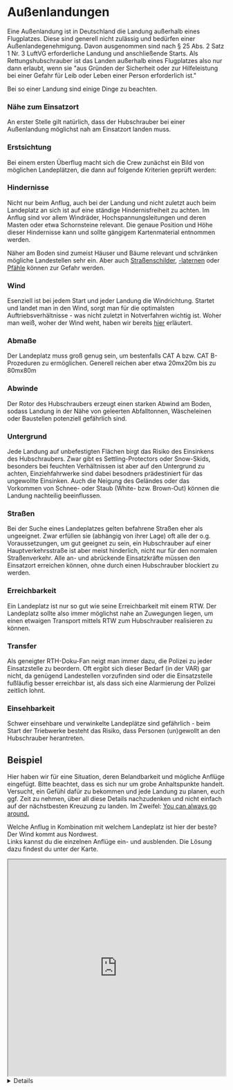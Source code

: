 # Außenlandungen

Eine Außenlandung ist in Deutschland die Landung außerhalb eines Flugplatzes. Diese sind generell nicht zulässig und bedürfen einer Außenlandegenehmigung.
Davon ausgenommen sind nach § 25 Abs. 2 Satz 1 Nr. 3 LuftVG erforderliche Landung und anschließende Starts. Als Rettungshubschrauber ist das Landen außerhalb eines Flugplatzes also nur dann erlaubt,
wenn sie "aus Gründen der Sicherheit oder zur Hilfeleistung bei einer Gefahr für Leib oder Leben einer Person erforderlich ist."

Bei so einer Landung sind einige Dinge zu beachten.

### Nähe zum Einsatzort

An erster Stelle gilt natürlich, dass der Hubschrauber bei einer Außenlandung möglichst nah am Einsatzort landen muss.

### Erstsichtung

Bei einem ersten Überflug macht sich die Crew zunächst ein Bild von möglichen Landeplätzen, die dann auf folgende Kriterien geprüft werden:

### Hindernisse

Nicht nur beim Anflug, auch bei der Landung und nicht zuletzt auch beim Landeplatz an sich ist auf eine ständige Hindernisfreiheit zu achten.
Im Anflug sind vor allem Windräder, Hochspannungsleitungen und deren Masten oder etwa Schornsteine relevant. Die genaue Position und Höhe dieser Hindernisse kann und sollte gängigem
Kartenmaterial entnommen werden.

Näher am Boden sind zumeist Häuser und Bäume relevant und schränken mögliche Landestellen sehr ein. Aber auch [Straßenschilder](https://youtu.be/U7q9bFKLe5E?si=owidtjZh9z6uzNke&t=85), [-laternen](https://www.youtube.com/shorts/FqJkDh7enyY) oder [Pfähle](https://www.rth.info/news/news.php?id=2294) können zur Gefahr werden.

### Wind

Esenziell ist bei jedem Start und jeder Landung die Windrichtung. Startet und landet man in den Wind, sorgt man für die optimalsten Auftriebsverhältnisse - was nicht zuletzt in Notverfahren wichtig ist.
Woher man weiß, woher der Wind weht, haben wir bereits [hier](/pilotenbereich/Meteorologie) erläutert.

### Abmaße

Der Landeplatz muss groß genug sein, um bestenfalls CAT A bzw. CAT B-Prozeduren zu ermöglichen. Generell reichen aber etwa 20mx20m bis zu 80mx80m

### Abwinde

Der Rotor des Hubschraubers erzeugt einen starken Abwind am Boden, sodass Landung in der Nähe von geleerten Abfalltonnen, Wäscheleinen oder Baustellen potenziell gefährlich sind.

### Untergrund

Jede Landung auf unbefestigten Flächen birgt das Risiko des Einsinkens des Hubschraubers. Zwar gibt es Settling-Protectors oder Snow-Skids, besonders bei feuchten Verhältnissen ist aber auf den Untergrund zu achten,
Einziehfahrwerke sind dabei besodners prädestiniert für das ungewollte Einsinken. Auch die Neigung des Geländes oder das Vorkommen von Schnee- oder Staub (White- bzw. Brown-Out) können die Landung nachteilig beeinflussen.

### Straßen

Bei der Suche eines Landeplatzes gelten befahrene Straßen eher als ungeeignet. Zwar erfüllen sie (abhängig von ihrer Lage) oft alle der o.g. Voraussetzungen, um gut geeignet zu sein,
ein Hubschrauber auf einer Hauptverkehrsstraße ist aber meist hinderlich, nicht nur für den normalen Straßenverkehr. Alle an- und abrückende Einsatzkräfte müssen den Einsatzort erreichen können, ohne durch einen Hubschrauber blockiert zu werden.

### Erreichbarkeit

Ein Landeplatz ist nur so gut wie seine Erreichbarkeit mit einem RTW. Der Landeplatz sollte also immer möglichst nahe an Zuwegungen liegen, um einen etwaigen Transport mittels RTW zum Hubschrauber realisieren zu können.

### Transfer

Als geneigter RTH-Doku-Fan neigt man immer dazu, die Polizei zu jeder Einsatzstelle zu beordern. Oft ergibt sich dieser Bedarf (in der VAR) gar nicht, da genügend Landestellen vorzufinden sind oder die Einsatzstelle fußläufig besser erreichbar ist, als dass sich eine Alarmierung der Polizei zeitlich lohnt.

### Einsehbarkeit

Schwer einsehbare und verwinkelte Landeplätze sind gefährlich - beim Start der Triebwerke besteht das Risiko, dass Personen (un)gewollt an den Hubschrauber herantreten.

## Beispiel

Hier haben wir für eine Situation, deren Belandbarkeit und mögliche Anflüge eingefügt. Bitte beachtet, dass es sich nur um grobe Anhaltspunkte handelt.
Versucht, ein Gefühl dafür zu bekommen und jede Landung zu planen, euch ggf. Zeit zu nehmen, über all diese Details nachzudenken und nicht einfach auf der
nächstbesten Kreuzung zu landen. Im Zweifel: [You can always go around.](https://youtu.be/Ccq30minme8?si=GnsBgCRp_h5EljqZ&t=30)

Welche Anflug in Kombination mit welchem Landeplatz ist hier der beste? Der Wind kommt aus Nordwest.
<br />
Links kannst du die einzelnen Anflüge ein- und ausblenden. Die Lösung dazu findest du unter der Karte.

<iframe src="https://www.google.com/maps/d/embed?mid=1zdyTi76ncs-NnlTYHpY3ajr8Gf8ty48&ehbc=2E312F" width="100%" height="500"></iframe>
<details>
Variante A
<li>Windtechnisch ungünstig</li>
<li>Ungünstige Landefläche (Sand)</li>
<li>Große Fläche</li>
<li>Nah am Einsatzort</li>
<li>Also eher ungeeignet</li>
<p />
Variante B
<li>Windtechnisch günstig</li>
<li>Landefläche groß, aber mitten im Verkehr</li>
<li>Weit entfernt vom Einsatzort</li>
<li>Also eher ungeeignet</li>
<p />
Variante C
<li>Windtechnisch günstig</li>
<li>Landefläche ausreichend</li>
<li>Nah am Einsatzort</li>
<li>Also eher geeignet und damit die korrekte Lösung</li>
<p />
Variante D
<li>Windtechnisch sehr ungünstig</li>
<li>Landefläche sehr klein</li>
<li>Nah am Einsatzort</li>
<li>keine Hindernisfreiheit</li>
<li>ungeeignet</li>
<p />
</details>
